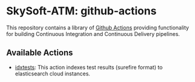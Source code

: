 <!--
 Licensed under the Apache License, Version 2.0 (the "License"); you may not use this file except in
 compliance with the License. You may obtain a copy of the License at

        https://www.apache.org/licenses/LICENSE-2.0

 Unless required by applicable law or agreed to in writing, software distributed under the License
 is distributed on an "AS IS" BASIS, WITHOUT WARRANTIES OR CONDITIONS OF ANY KIND, either express or
 implied. See the License for the specific language governing permissions and limitations under the
 License.
-->

# SkySoft-ATM: github-actions
This repository contains a library of [Github Actions](https://github.com/actions) providing functionality for building Continuous Integration and Continuous Delivery pipelines.

## Available Actions

* [idxtests](./idxtests/README.md): This action indexes test results (surefire format) to elasticsearch cloud instances.
